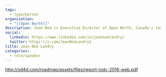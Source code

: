 ```yaml
---
tags:
  - type/person
organization:
  - "[[Open North]]"
description: Jean-Noé is Executive Director of Open North, Canada's leading open data non-profit. Open North works with parliaments, governments, media organizations, non-profits, and supports civic tech initiatives. Open North is a steward of the International Open Data Charter, an anchor of the International Open Data Conference roadmap, and actively involved in the Open Government Partnership.
social:
  linkedin: https://www.linkedin.com/in/jeannoelandry/
  twitter: https://x.com/JeanNoeLandry1
title: Jean-Noé Landry
categories:
  - role/speaker
---
```

http://od4d.com/roadmap/assets/files/report-iodc-2016-web.pdf